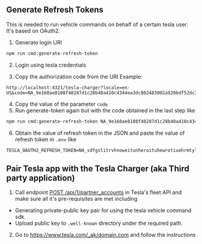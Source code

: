 ## Generate Refresh Tokens
This is needed to run vehicle commands on behalf of a certain tesla user. It's based on OAuth2.

1. Generate login URI
```sh
npm run cmd:generate-refresh-token
```

2. Login using tesla credentials

3. Copy the authorization code from the URI
Example:
```
http://localhost:4321/tesla-charger?locale=en-US&code=NA_9e160ae8108f48287d1c28b40a410c4344ea3dc802483002a920bdf52dc2&state=xdfk76qcqysnf4s4rqhy&issuer=https%3A%2F%2Fauth.tesla.com%2Foauth2%2Fv3
```

4. Copy the value of the parameter `code`
5. Run generate-token again but with the code obtained in the last step like

```sh
npm run cmd:generate-refresh-token NA_9e160ae8108f48287d1c28b40a410c4344ea3dc802483002a920bdf52dc2
```

6. Obtain the value of refresh token in the JSON and paste the value of refresh token in `.env` like

```env
TESLA_OAUTH2_REFRESH_TOKEN=NA_sdfgslitrvhnoweitunheroituhewrotiuehrmtylibuerhnyoilertuye
```

## Pair Tesla app with the Tesla Charger (aka Third party application)
1. Call endpoint [POST /api/1/partner_accounts](https://developer.tesla.com/docs/fleet-api/endpoints/partner-endpoints#register) in Tesla's fleet API and make sure all it's pre-requisites are met including
- Generating private-public key pair for using the tesla vehicle command sdk.
- Upload public key to `.well-known` directory under the required path.

2. Go to https://www.tesla.com/_ak/domain.com and follow the instructions
